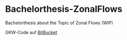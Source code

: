 # Bachelorthesis-ZonalFlows
Bachelorthesis about the Topic of Zonal Flows (WIP)

GKW-Code auf [BitBucket](https://bitbucket.org/gkw/gkw/wiki/Home)
